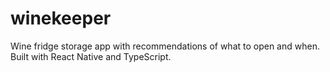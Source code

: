# winekeeper
Wine fridge storage app with recommendations of what to open and when. Built with React Native and TypeScript.
